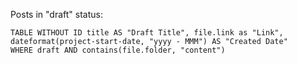 Posts in "draft" status:

```dataview
TABLE WITHOUT ID title AS "Draft Title", file.link as "Link", dateformat(project-start-date, "yyyy - MMM") AS "Created Date"
WHERE draft AND contains(file.folder, "content")
```
